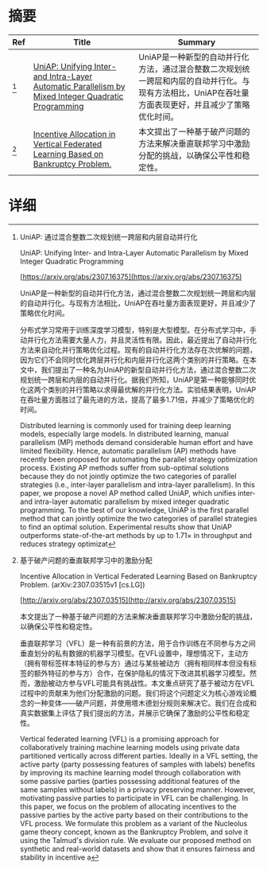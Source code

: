 # 摘要

| Ref | Title | Summary |
| --- | --- | --- |
| [^1] | [UniAP: Unifying Inter- and Intra-Layer Automatic Parallelism by Mixed Integer Quadratic Programming](https://arxiv.org/abs/2307.16375) | UniAP是一种新型的自动并行化方法，通过混合整数二次规划统一跨层和内层的自动并行化。与现有方法相比，UniAP在吞吐量方面表现更好，并且减少了策略优化时间。 |
| [^2] | [Incentive Allocation in Vertical Federated Learning Based on Bankruptcy Problem.](http://arxiv.org/abs/2307.03515) | 本文提出了一种基于破产问题的方法来解决垂直联邦学习中激励分配的挑战，以确保公平性和稳定性。 |

# 详细

[^1]: UniAP: 通过混合整数二次规划统一跨层和内层自动并行化

    UniAP: Unifying Inter- and Intra-Layer Automatic Parallelism by Mixed Integer Quadratic Programming

    [https://arxiv.org/abs/2307.16375](https://arxiv.org/abs/2307.16375)

    UniAP是一种新型的自动并行化方法，通过混合整数二次规划统一跨层和内层的自动并行化。与现有方法相比，UniAP在吞吐量方面表现更好，并且减少了策略优化时间。

    

    分布式学习常用于训练深度学习模型，特别是大型模型。在分布式学习中，手动并行化方法需要大量人力，并且灵活性有限。因此，最近提出了自动并行化方法来自动化并行策略优化过程。现有的自动并行化方法存在次优解的问题，因为它们不会同时优化跨层并行化和内层并行化这两个类别的并行策略。在本文中，我们提出了一种名为UniAP的新型自动并行化方法，通过混合整数二次规划统一跨层和内层的自动并行化。据我们所知，UniAP是第一种能够同时优化这两个类别的并行策略以求得最优解的并行化方法。实验结果表明，UniAP在吞吐量方面胜过了最先进的方法，提高了最多1.71倍，并减少了策略优化的时间。

    Distributed learning is commonly used for training deep learning models, especially large models. In distributed learning, manual parallelism (MP) methods demand considerable human effort and have limited flexibility. Hence, automatic parallelism (AP) methods have recently been proposed for automating the parallel strategy optimization process. Existing AP methods suffer from sub-optimal solutions because they do not jointly optimize the two categories of parallel strategies (i.e., inter-layer parallelism and intra-layer parallelism). In this paper, we propose a novel AP method called UniAP, which unifies inter- and intra-layer automatic parallelism by mixed integer quadratic programming. To the best of our knowledge, UniAP is the first parallel method that can jointly optimize the two categories of parallel strategies to find an optimal solution. Experimental results show that UniAP outperforms state-of-the-art methods by up to 1.71$\times$ in throughput and reduces strategy optimizat
    
[^2]: 基于破产问题的垂直联邦学习中的激励分配

    Incentive Allocation in Vertical Federated Learning Based on Bankruptcy Problem. (arXiv:2307.03515v1 [cs.LG])

    [http://arxiv.org/abs/2307.03515](http://arxiv.org/abs/2307.03515)

    本文提出了一种基于破产问题的方法来解决垂直联邦学习中激励分配的挑战，以确保公平性和稳定性。

    

    垂直联邦学习（VFL）是一种有前景的方法，用于合作训练在不同参与方之间垂直划分的私有数据的机器学习模型。在VFL设置中，理想情况下，主动方（拥有带标签样本特征的参与方）通过与某些被动方（拥有相同样本但没有标签的额外特征的参与方）合作，在保护隐私的情况下改进其机器学习模型。然而，激励被动方参与VFL可能具有挑战性。本文重点研究了基于被动方在VFL过程中的贡献来为他们分配激励的问题。我们将这个问题定义为核心游戏论概念的一种变体——破产问题，并使用塔木德划分规则来解决它。我们在合成和真实数据集上评估了我们提出的方法，并展示它确保了激励的公平性和稳定性。

    Vertical federated learning (VFL) is a promising approach for collaboratively training machine learning models using private data partitioned vertically across different parties. Ideally in a VFL setting, the active party (party possessing features of samples with labels) benefits by improving its machine learning model through collaboration with some passive parties (parties possessing additional features of the same samples without labels) in a privacy preserving manner. However, motivating passive parties to participate in VFL can be challenging. In this paper, we focus on the problem of allocating incentives to the passive parties by the active party based on their contributions to the VFL process. We formulate this problem as a variant of the Nucleolus game theory concept, known as the Bankruptcy Problem, and solve it using the Talmud's division rule. We evaluate our proposed method on synthetic and real-world datasets and show that it ensures fairness and stability in incentive a
    

